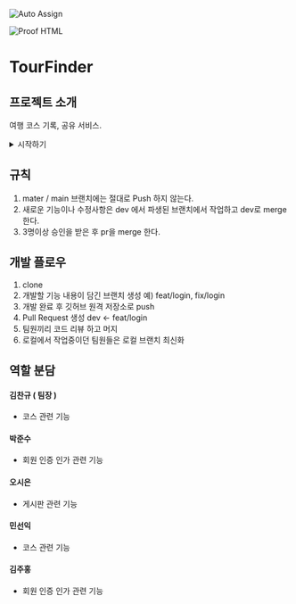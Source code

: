 ![Auto Assign](https://github.com/like-lion-3team/demo-repository/actions/workflows/auto-assign.yml/badge.svg)

![Proof HTML](https://github.com/like-lion-3team/demo-repository/actions/workflows/proof-html.yml/badge.svg)

# TourFinder

## 프로젝트 소개

여행 코스 기록, 공유 서비스.

<details>
  <summary> 시작하기</summary>
  프로젝트를 실행하기 위한 가이드 입니다.

### 프로젝트 다운로드 및 환경변수 설정

1. 소스 코드 복제:

   ````bash
   git clone https://github.com/like-lion-3team/trip.git
   ````

2. 환경변수 설정:


아래 환경 변수에  올바른 값을 추가 해주세요.
REDIRECT_URI 부분은 각 소셜 사업자 설정 화면에서 아래 주소와 똑같이 입력 해주세요.
````
DB_PASSWORD={데이터베이스 비밀번호};
DB_URL={데이터베이스 URL};
DB_USERNAME={데이터베이스 유저네임};
GOOGLE_CLIENT_ID={GCP 클라이언트 아이디};
GOOGLE_CLIENT_SECRET={GCP 시크릿키};
GOOGLE_REDIRECT_URI=http://localhost:8080/api/v1/oauth2/google/callback
JWT_SECRET={JWT 시크릿키로 사용하고 싶은 값 아무거나};
KAKAO_CLIENT_ID={카카오 로그인에 사용할 클라이언트 아이디};
KAKAO_CLIENT_SECRET={카카오 로그인에 사용할 시크릿키};
KAKAO_REDIRECT_URI=http://localhost:8080/api/v1/oauth2/kakao/callback;
KTO_SERVICE_KEY={한국 관광공사 서비스키};
NAVER_CLIENT_ID={네이버 로그인에 사용할 클라이언트 아이디};
NAVER_CLIENT_SECRET={네이버 로그인에 사용할 클라이언트 시크릿};
NAVER_REDIRECT_URI=http://localhost:8080/api/v1/oauth2/naver/callback;
NAVER_DEVELOPERS_CLIENT_ID={검색 api 사용을 위한 클라이언트 아이디};
NAVER_DEVELOPERS_CLIENT_SECRET={검색 api 사용을 위한 시크릿키};
NCP_CLIENT_ID={지도 활용을 위한 NCP 클라이언트 아이디};
NCP_SECRET={지도 활용을 위한 NCP 시크릿 키};
REDIS_HOST={레디스 호스트};
REDIS_PASSWORD={레디스 비밀번호};
REDIS_PORT={레디스 접속 포트};
REDIS_USERNAME={레디스 유저네임. 기본값이면 default 라고 써야함 };
SMTP_PASSWORD={구글 메일서버 비밀번호};
SMTP_USERNAME={구글 메일 보낼 때 발신자로 사용할 계정};
````

3. 실행

환경변수를 모두 입력 했으면 IDE에서 프로젝트를 시작 해주세요
- application.yaml 파일에 ${KEY} 형태로 환경변수를 참조하고 있습니다. 에러가 난다면 환경변수를 제대로 입력 했는지 확인 해주세요. <br />
- 프로젝트 실행 후 http://localhost:8080/swagger-ui/index.html 경로로 접속하면 API 문서를 볼 수 있습니다.
</details>









## 규칙
1. mater / main 브랜치에는 절대로 Push 하지 않는다.
2. 새로운 기능이나 수정사항은 dev 에서 파생된 브랜치에서 작업하고 dev로 merge 한다.
3. 3명이상 승인을 받은 후 pr을 merge 한다.

## 개발 플로우
1. clone
3. 개발할 기능 내용이 담긴 브랜치 생성 예) feat/login, fix/login
4. 개발 완료 후 깃허브 원격 저장소로 push
5. Pull Request 생성 dev <- feat/login
6. 팀원끼리 코드 리뷰 하고 머지
7. 로컬에서 작업중이던 팀원들은 로컬 브랜치 최신화

## 역할 분담
#### 김찬규 ( 팀장 )
- 코스 관련 기능
#### 박준수
- 회원 인증 인가 관련 기능 
#### 오시은
- 게시판 관련 기능
#### 민선익
- 코스 관련 기능
#### 김주홍
- 회원 인증 인가 관련 기능





